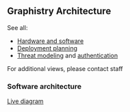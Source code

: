## Graphistry Architecture

See all:

* [Hardware and software](../hardware-software.md)
* [Deployment planning](deployment-planning.md)
* [Threat modeling](threatmodel.md) and [authentication](https://github.com/graphistry/graphistry-cli/blob/master/docs/authentication.md)

For additional views, please contact staff


### Software architecture

[Live diagram](https://drive.google.com/file/d/1KgWwYtA2YsacUPnuryJcJRHBVgvEnH9p/view?usp=sharing)
